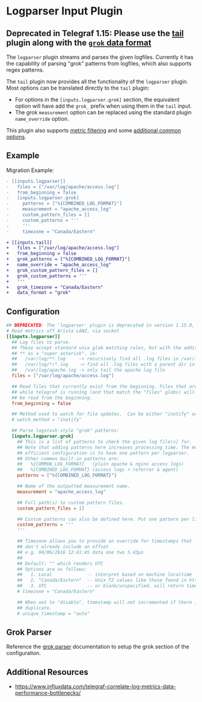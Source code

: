 # Logparser Input Plugin

## Deprecated in Telegraf 1.15: Please use the [tail][] plugin along with the [`grok` data format][grok parser]

The `logparser` plugin streams and parses the given logfiles. Currently it
has the capability of parsing "grok" patterns from logfiles, which also supports
regex patterns.

The `tail` plugin now provides all the functionality of the `logparser` plugin.
Most options can be translated directly to the `tail` plugin:

- For options in the `[inputs.logparser.grok]` section, the equivalent option
  will have add the `grok_` prefix when using them in the `tail` input.
- The grok `measurement` option can be replaced using the standard plugin
  `name_override` option.

This plugin also supports [metric filtering](CONFIGURATION.md#metric-filtering)
and some [additional common options](CONFIGURATION.md#processor-plugins).

## Example

Migration Example:

```diff
- [[inputs.logparser]]
-   files = ["/var/log/apache/access.log"]
-   from_beginning = false
-   [inputs.logparser.grok]
-     patterns = ["%{COMBINED_LOG_FORMAT}"]
-     measurement = "apache_access_log"
-     custom_pattern_files = []
-     custom_patterns = '''
-     '''
-     timezone = "Canada/Eastern"

+ [[inputs.tail]]
+   files = ["/var/log/apache/access.log"]
+   from_beginning = false
+   grok_patterns = ["%{COMBINED_LOG_FORMAT}"]
+   name_override = "apache_access_log"
+   grok_custom_pattern_files = []
+   grok_custom_patterns = '''
+   '''
+   grok_timezone = "Canada/Eastern"
+   data_format = "grok"
```

## Configuration

```toml
## DEPRECATED: The 'logparser' plugin is deprecated in version 1.15.0, use 'inputs.tail' with 'grok' data format instead.
# Read metrics off Arista LANZ, via socket
[[inputs.logparser]]
  ## Log files to parse.
  ## These accept standard unix glob matching rules, but with the addition of
  ## ** as a "super asterisk". ie:
  ##   /var/log/**.log     -> recursively find all .log files in /var/log
  ##   /var/log/*/*.log    -> find all .log files with a parent dir in /var/log
  ##   /var/log/apache.log -> only tail the apache log file
  files = ["/var/log/apache/access.log"]

  ## Read files that currently exist from the beginning. Files that are created
  ## while telegraf is running (and that match the "files" globs) will always
  ## be read from the beginning.
  from_beginning = false

  ## Method used to watch for file updates.  Can be either "inotify" or "poll".
  # watch_method = "inotify"

  ## Parse logstash-style "grok" patterns:
  [inputs.logparser.grok]
    ## This is a list of patterns to check the given log file(s) for.
    ## Note that adding patterns here increases processing time. The most
    ## efficient configuration is to have one pattern per logparser.
    ## Other common built-in patterns are:
    ##   %{COMMON_LOG_FORMAT}   (plain apache & nginx access logs)
    ##   %{COMBINED_LOG_FORMAT} (access logs + referrer & agent)
    patterns = ["%{COMBINED_LOG_FORMAT}"]

    ## Name of the outputted measurement name.
    measurement = "apache_access_log"

    ## Full path(s) to custom pattern files.
    custom_pattern_files = []

    ## Custom patterns can also be defined here. Put one pattern per line.
    custom_patterns = '''
    '''

    ## Timezone allows you to provide an override for timestamps that
    ## don't already include an offset
    ## e.g. 04/06/2016 12:41:45 data one two 5.43µs
    ##
    ## Default: "" which renders UTC
    ## Options are as follows:
    ##   1. Local             -- interpret based on machine localtime
    ##   2. "Canada/Eastern"  -- Unix TZ values like those found in https://en.wikipedia.org/wiki/List_of_tz_database_time_zones
    ##   3. UTC               -- or blank/unspecified, will return timestamp in UTC
    # timezone = "Canada/Eastern"

    ## When set to "disable", timestamp will not incremented if there is a
    ## duplicate.
    # unique_timestamp = "auto"
```

## Grok Parser

Reference the [grok parser][] documentation to setup the grok section of the
configuration.

## Additional Resources

- <https://www.influxdata.com/telegraf-correlate-log-metrics-data-performance-bottlenecks/>

[tail]: /plugins/inputs/tail/README.md
[grok parser]: /plugins/parsers/grok/README.md
